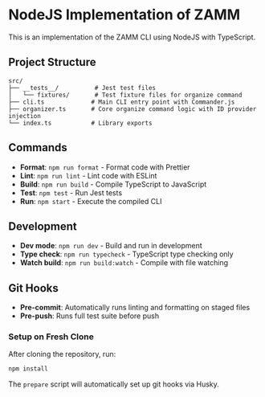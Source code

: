 # NodeJS Implementation of ZAMM

This is an implementation of the ZAMM CLI using NodeJS with TypeScript.

## Project Structure

```
src/
├── __tests__/          # Jest test files
│   └── fixtures/       # Test fixture files for organize command
├── cli.ts             # Main CLI entry point with Commander.js
├── organizer.ts       # Core organize command logic with ID provider injection
└── index.ts           # Library exports
```

## Commands

- **Format**: `npm run format` - Format code with Prettier
- **Lint**: `npm run lint` - Lint code with ESLint
- **Build**: `npm run build` - Compile TypeScript to JavaScript
- **Test**: `npm test` - Run Jest tests
- **Run**: `npm start` - Execute the compiled CLI

## Development

- **Dev mode**: `npm run dev` - Build and run in development
- **Type check**: `npm run typecheck` - TypeScript type checking only
- **Watch build**: `npm run build:watch` - Compile with file watching

## Git Hooks

- **Pre-commit**: Automatically runs linting and formatting on staged files
- **Pre-push**: Runs full test suite before push

### Setup on Fresh Clone

After cloning the repository, run:

```bash
npm install
```

The `prepare` script will automatically set up git hooks via Husky.
